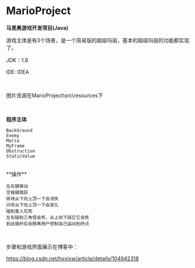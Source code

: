 # MarioProject

**马里奥游戏开发项目(Java)**




游戏主体是有3个场景，是一个简易版的超级玛丽，基本的超级玛丽的功能都实现了。


JDK：1.8

IDE:   IDEA

</br>

图片资源在MarioProject\src\resources下

</br>

**程序主体**

    BackGround
    Enemy
    Mario
    MyFrame
    Obstruction
    StaticValue
</br>    
**操作**

    左右键移动
    空格键跳跃
    砖块从下向上顶一下会消失
    问号从下向上顶一下会变化
    碰到食人花死
    左右碰到三角怪会死，从上向下踩它它会死
    到达旗杆后会脱离用户控制自己运动到终点
</br>
    
步骤和游戏界面展示在博客中：

https://blog.csdn.net/hxxjxw/article/details/104942318
